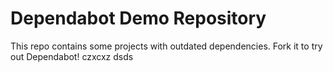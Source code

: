 # Dependabot Demo Repository

This repo contains some projects with outdated dependencies. Fork it to try out
Dependabot!
czxcxz
dsds
